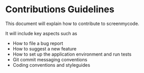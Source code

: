 # Contributions Guidelines
This document will explain how to contribute to screenmycode.

It will include key aspects such as
* How to file a bug report
* How to suggest a new feature
* How to set up the application environment and run tests
* Git commit messaging conventions
* Coding conventions and styleguides
